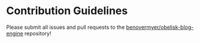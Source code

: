 # Contribution Guidelines

Please submit all issues and pull requests to the [benovermyer/obelisk-blog-engine](https://www.github.com/benovermyer/obelisk-blog-engine) repository!
